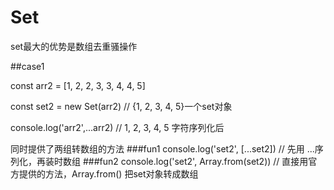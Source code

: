 # Set

set最大的优势是数组去重骚操作

##case1

const arr2 = [1, 2, 2, 3, 3, 4, 4, 5]

const set2 = new Set(arr2) // {1, 2, 3, 4, 5}一个set对象

console.log('arr2',...arr2) // 1, 2, 3, 4, 5 字符序列化后

同时提供了两组转数组的方法
###fun1
console.log('set2', [...set2]) // 先用 ...序列化，再装时数组
###fun2
console.log('set2', Array.from(set2)) // 直接用官方提供的方法，Array.from() 把set对象转成数组
